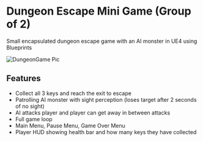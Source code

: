 # Dungeon Escape Mini Game (Group of 2)
Small encapsulated dungeon escape game with an AI monster in UE4 using Blueprints

![DungeonGame Pic](https://berkbid.github.io/Images/DungeonEscape.png)

## Features
- Collect all 3 keys and reach the exit to escape
- Patrolling AI monster with sight perception (loses target after 2 seconds of no sight)
- AI attacks player and player can get away in between attacks
- Full game loop
- Main Menu, Pause Menu, Game Over Menu
- Player HUD showing health bar and how many keys they have collected
